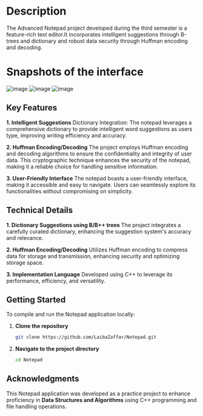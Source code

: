 # Description
The Advanced Notepad project developed during the third semester is a feature-rich text editor.It incorporates intelligent suggestions through B-trees and dictionary 
and robust data security through Huffman encoding and decoding. 
# Snapshots of the interface
![image](https://github.com/LaibaZaffar/Data-Structures/assets/150477947/dd1c0787-af92-4d5a-bf95-cefdb12e6272)
![image](https://github.com/LaibaZaffar/Data-Structures/assets/150477947/0645866f-8520-43b5-939e-1c2253891f8b)
![image](https://github.com/LaibaZaffar/Data-Structures/assets/150477947/e999817f-a6a6-43aa-bbe3-9ad3d8984f51)

## Key Features
**1. Intelligent Suggestions**
Dictionary Integration: The notepad leverages a comprehensive dictionary to provide intelligent word suggestions as users type, improving writing efficiency and accuracy.

**2. Huffman Encoding/Decoding**
The project employs Huffman encoding and decoding algorithms to ensure the confidentiality and integrity of user data. This cryptographic technique enhances the security of the notepad, making it a reliable choice for handling sensitive information.

**3. User-Friendly Interface**
The notepad boasts a user-friendly interface, making it accessible and easy to navigate. Users can seamlessly explore its functionalities without compromising on simplicity.

## Technical Details
**1. Dictionary Suggestions using B/B++ trees**
The project integrates a carefully curated dictionary, enhancing the suggestion system's accuracy and relevance.

**2. Huffman Encoding/Decoding**
Utilizes Huffman encoding to compress data for storage and transmission, enhancing security and optimizing storage space.

**3. Implementation Language**
Developed using C++ to leverage its performance, efficiency, and versatility.

## Getting Started

To compile and run the Notepad application locally:

1. **Clone the repository**
   ```bash
   git clone https://github.com/LaibaZaffar/Notepad.git
   ```
2. **Navigate to the project directory**
   ```bash
   cd Notepad
   ```

## Acknowledgments
This Notepad application was developed as a practice project to enhance proficiency in **Data Structures and Algorithms** using C++ programming and file handling operations.
